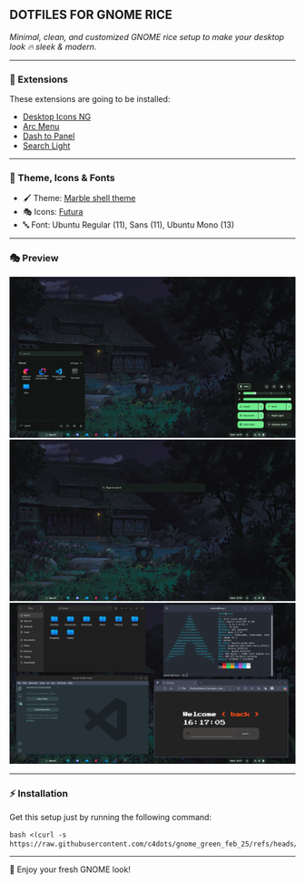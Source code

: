 ## DOTFILES FOR GNOME RICE
_Minimal, clean, and customized GNOME rice setup to make your desktop look 🔥 sleek & modern._

---

### 🧩 Extensions
These extensions are going to be installed:
- [Desktop Icons NG](https://extensions.gnome.org/extension/2087/desktop-icons-ng-ding/)
- [Arc Menu](https://extensions.gnome.org/extension/3628/arcmenu/)
- [Dash to Panel](https://extensions.gnome.org/extension/1160/dash-to-panel/)
- [Search Light](https://extensions.gnome.org/extension/5489/search-light/)

---

### 🎨 Theme, Icons & Fonts
- 🖌️ Theme: [Marble shell theme](https://github.com/imarkoff/Marble-shell-theme)
- 🎭 Icons: [Futura](https://github.com/coderhisham/Futura-Icon-Pack)
- 🔤 Font: Ubuntu Regular (11), Sans (11), Ubuntu Mono (13)

---

### 🎭 Preview
![](prev/c.png)
![](prev/b.png)
![](prev/a.png)

---

### ⚡ Installation
Get this setup just by running the following command:
```shell
bash <(curl -s https://raw.githubusercontent.com/c4dots/gnome_green_feb_25/refs/heads/main/pacman.sh)
```


---

🚀 Enjoy your fresh GNOME look!